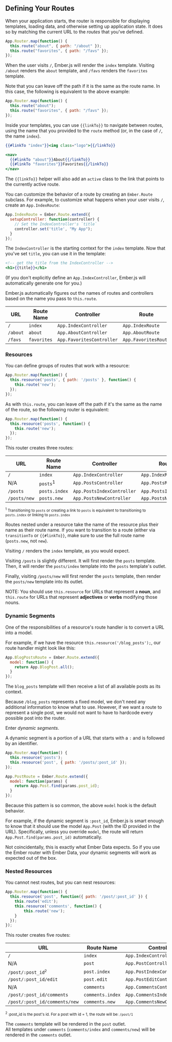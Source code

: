 ## Defining Your Routes

When your application starts, the router is responsible for displaying
templates, loading data, and otherwise setting up application state.
It does so by matching the current URL to the _routes_ that you've
defined.

```js
App.Router.map(function() {
  this.route("about", { path: "/about" });
  this.route("favorites", { path: "/favs" });
});
```

When the user visits `/`, Ember.js will render the `index` template.
Visiting `/about` renders the `about` template, and `/favs` renders the
`favorites` template.

Note that you can leave off the path if it is the same as the route
name. In this case, the following is equivalent to the above example:

```js
App.Router.map(function() {
  this.route("about");
  this.route("favorites", { path: "/favs" });
});
```

Inside your templates, you can use `{{linkTo}}` to navigate between
routes, using the name that you provided to the `route` method (or, in
the case of `/`, the name `index`).

```handlebars
{{#linkTo "index"}}<img class="logo">{{/linkTo}}

<nav>
  {{#linkTo "about"}}About{{/linkTo}}
  {{#linkTo "favorites"}}Favorites{{/linkTo}}
</nav>
```

The `{{linkTo}}` helper will also add an `active` class to the link that
points to the currently active route.

You can customize the behavior of a route by creating an `Ember.Route`
subclass. For example, to customize what happens when your user visits
`/`, create an `App.IndexRoute`:

```javascript
App.IndexRoute = Ember.Route.extend({
  setupController: function(controller) {
    // Set the IndexController's `title`
    controller.set('title', "My App");
  }
});
```

The `IndexController` is the starting context for the `index` template.
Now that you've set `title`, you can use it in the template:

```handlebars
<!-- get the title from the IndexController -->
<h1>{{title}}</h1>
```

(If you don't explicitly define an `App.IndexController`, Ember.js will
automatically generate one for you.)

Ember.js automatically figures out the names of routes and controllers based on
the name you pass to `this.route`.

<table>
  <thead>
  <tr>
    <th>URL</th>
    <th>Route Name</th>
    <th>Controller</th>
    <th>Route</th>
    <th>Template</th>
  </tr>
  </thead>
  <tr>
    <td><code>/</code></td>
    <td><code>index</code></td>
    <td><code>App.IndexController</code></td>
    <td><code>App.IndexRoute</code></td>
    <td><code>index</code></td>
  </tr>
  <tr>
    <td><code>/about</code></td>
    <td><code>about</code></td>
    <td><code>App.AboutController</code></td>
    <td><code>App.AboutRoute</code></td>
    <td><code>about</code></td>
  </tr>
  <tr>
    <td><code>/favs</code></td>
    <td><code>favorites</code></td>
    <td><code>App.FavoritesController</code></td>
    <td><code>App.FavoritesRoute</code></td>
    <td><code>favorites</code></td>
  </tr>
</table>

### Resources

You can define groups of routes that work with a resource:

```javascript
App.Router.map(function() {
  this.resource('posts', { path: '/posts' }, function() {
    this.route('new');
  });
});
```

As with `this.route`, you can leave off the path if it's the same as the
name of the route, so the following router is equivalent:

```javascript
App.Router.map(function() {
  this.resource('posts', function() {
    this.route('new');
  });
});
```

This router creates three routes:

<table>
  <thead>
  <tr>
    <th>URL</th>
    <th>Route Name</th>
    <th>Controller</th>
    <th>Route</th>
    <th>Template</th>
  </tr>
  </thead>
  <tr>
    <td><code>/</code></td>
    <td><code>index</code></td>
    <td><code>App.IndexController</code></td>
    <td><code>App.IndexRoute</code></td>
    <td><code>index</code></td>
  </tr>
  <tr>
    <td>N/A</td>
    <td><code>posts</code><sup>1</sup></td>
    <td><code>App.PostsController</code></td>
    <td><code>App.PostsRoute</code></td>
    <td><code>posts</code></td>
  </tr>
  <tr>
    <td><code>/posts</code></td>
    <td><code>posts.index</code></td>
    <td><code>App.PostsIndexController</code></td>
    <td><code>App.PostsIndexRoute</code></td>
    <td><code>posts/index</code></td>
  </tr>
  <tr>
    <td><code>/posts/new</code></td>
    <td><code>posts.new</code></td>
    <td><code>App.PostsNewController</code></td>
    <td><code>App.PostsNewRoute</code></td>
    <td><code>posts/new</code></td>
  </tr>
</table>

<small><sup>1</sup> Transitioning to `posts` or creating a link to
`posts` is equivalent to transitioning to `posts.index` or linking to
`posts.index`</small>

Routes nested under a resource take the name of the resource plus their
name as their route name. If you want to transition to a route (either
via `transitionTo` or `{{#linkTo}}`, make sure to use the full route
name (`posts.new`, not `new`).

Visiting `/` renders the `index` template, as you would expect.

Visiting `/posts` is slightly different. It will first render the
`posts` template. Then, it will render the `posts/index` template into the
`posts` template's outlet.

Finally, visiting `/posts/new` will first render the `posts` template,
then render the `posts/new` template into its outlet.

<!-- See [Nested Routes][1] for more information. -->

[1]: /guides/routing/nested-routes

NOTE: You should use `this.resource` for URLs that represent a **noun**,
and `this.route` for URLs that represent **adjectives** or **verbs**
modifying those nouns.

### Dynamic Segments

One of the responsibilities of a resource's route handler is to convert a URL
into a model.

For example, if we have the resource `this.resource('/blog_posts');`, our
route handler might look like this:

```js
App.BlogPostsRoute = Ember.Route.extend({
  model: function() {
    return App.BlogPost.all();
  }
});
```

The `blog_posts` template will then receive a list of all available posts as
its context.

Because `/blog_posts` represents a fixed model, we don't need any
additional information to know what to use.  However, if we want a route
to represent a single post, we would not want to have to hardcode every
possible post into the router.

Enter _dynamic segments_.

A dynamic segment is a portion of a URL that starts with a `:` and is
followed by an identifier.

```js
App.Router.map(function() {
  this.resource('posts');
  this.resource('post', { path: '/posts/:post_id' });
});

App.PostRoute = Ember.Route.extend({
  model: function(params) {
    return App.Post.find(params.post_id);
  }
});
```

Because this pattern is so common, the above `model` hook is the
default behavior.

For example, if the dynamic segment is `:post_id`, Ember.js is smart
enough to know that it should use the model `App.Post` (with the ID
provided in the URL). Specifically, unless you override `model`, the route will
return `App.Post.find(params.post_id)` automatically.

Not coincidentally, this is exactly what Ember Data expects. So if you
use the Ember router with Ember Data, your dynamic segments will work
as expected out of the box.

### Nested Resources

You cannot nest routes, but you can nest resources:

```javascript
App.Router.map(function() {
  this.resource('post', function({ path: '/post/:post_id' }) {
    this.route('edit');
    this.resource('comments', function() {
    	this.route('new');
    }
  });
});
```

This router creates five routes:

<table>
  <thead>
  <tr>
    <th>URL</th>
    <th>Route Name</th>
    <th>Controller</th>
    <th>Route</th>
    <th>Template</th>
  </tr>
  </thead>
  <tr>
    <td><code>/</code></td>
    <td><code>index</code></td>
    <td><code>App.IndexController</code></td>
    <td><code>App.IndexRoute</code></td>
    <td><code>index</code></td>
  </tr>
  <tr>
    <td>N/A</td>
    <td><code>post</code></td>
    <td><code>App.PostController</code></td>
    <td><code>App.PostRoute</code></td>
    <td><code>post</code></td>
  </tr>
  <tr>
    <td><code>/post/:post_id<sup>2</sup></code></td>
    <td><code>post.index</code></td>
    <td><code>App.PostIndexController</code></td>
    <td><code>App.PostIndexRoute</code></td>
    <td><code>post/index</code></td>
  </tr>
  <tr>
    <td><code>/post/:post_id/edit</code></td>
    <td><code>post.edit</code></td>
    <td><code>App.PostEditController</code></td>
    <td><code>App.PostEditRoute</code></td>
    <td><code>post/edit</code></td>
  </tr>
  <tr>
    <td>N/A</td>
    <td><code>comments</code></td>
    <td><code>App.CommentsController</code></td>
    <td><code>App.CommentsRoute</code></td>
    <td><code>comments</code></td>
  </tr>
  <tr>
    <td><code>/post/:post_id/comments</code></td>
    <td><code>comments.index</code></td>
    <td><code>App.CommentsIndexController</code></td>
    <td><code>App.CommentsIndexRoute</code></td>
    <td><code>comments/index</code></td>
  </tr>
  <tr>
    <td><code>/post/:post_id/comments/new</code></td>
    <td><code>comments.new</code></td>
    <td><code>App.CommentsNewController</code></td>
    <td><code>App.CommentsNewRoute</code></td>
    <td><code>comments/new</code></td>
  </tr>
</table>


<small><sup>2</sup> :post_id is the post's id.  For a post with id = 1, the route will be: 
`/post/1`</small>

The `comments` template will be rendered in the `post` outlet.  
All templates under `comments` (`comments/index` and `comments/new`) will be rendered in the `comments` outlet.
